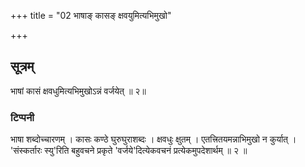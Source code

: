 +++
title = "02 भाषाङ् कासङ् क्षवयुमित्यभिमुखो"

+++
## सूत्रम्
भाषां कासं क्षवधुमित्यभिमुखोऽन्नं वर्जयेत् ॥ २॥  
### टिप्पनी
भाषा शब्दोच्चारणम् । कासः कण्ठे घुरुघुराशब्दः । क्षवधुः क्षुतम् । एतत्त्रितयमन्नाभिमुखो न कुर्यात् । 'संस्कर्तारः स्यु'रिति बहुवचने प्रकृते 'वर्जये'दित्येकवचनं प्रत्येकमुपदेशार्थम् ॥ २ ॥  
